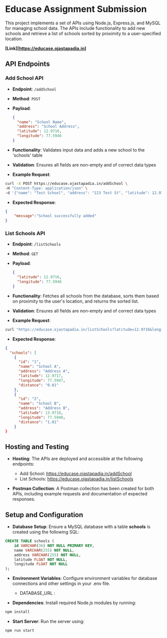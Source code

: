 # Educase Assignment Submission
This project implements a set of APIs using Node.js, Express.js, and MySQL for managing school data. The APIs include functionality to add new schools and retrieve a list of schools sorted by proximity to a user-specified location.

**[Link][https://educase.ojastapadia.in]**

## API Endpoints

### Add School API
- **Endpoint**: `/addSchool`
- **Method**: `POST`
- **Payload**: 
  ```json
  {
    "name": "School Name",
    "address": "School Address",
    "latitude": 12.9716,
    "longitude": 77.5946
  }
  ```

- **Functionality**: Validates input data and adds a new school to the 'schools' table
- **Validation**: Ensures all fields are non-empty and of correct data types
- **Example Request**:
```bash
curl -X POST https://educase.ojastapadia.in/addSchool \
-H "Content-Type: application/json" \
-d '{"name": "Test School", "address": "123 Test St", "latitude": 12.9716, "longitude": 77.5946}'
```
- **Expected Response**:
```json
{
    "message":"School successfully added"
}
```

### List Schools API
- **Endpoint**: `/listSchools`
- **Method**: `GET`
- **Payload**: 
  ```json
  {
    "latitude": 12.9716,
    "longitude": 77.5946
  }
  ```

- **Functionality**: Fetches all schools from the database, sorts them based on proximity to the user's location, and returns the sorted list. 
- **Validation**: Ensures all fields are non-empty and of correct data types
- **Example Request**:
```bash
curl "https://educase.ojastapadia.in/listSchools?latitude=12.9716&longitude=77.5946"
```
- **Expected Response**:
```json
{
  "schools": [
    {
      "id": "1",
      "name": "School A",
      "address": "Address A",
      "latitude": 12.9717,
      "longitude": 77.5947,
      "distance": "0.01"
    },
    {
      "id": "2",
      "name": "School B",
      "address": "Address B",
      "latitude": 13.9718,
      "longitude": 77.5948,
      "distance": "1.01"
    }
}
```


## Hosting and Testing
- **Hosting**: The APIs are deployed and accessible at the following endpoints:

    - Add School: https://educase.ojastapadia.in/addSchool
    - List Schools: https://educase.ojastapadia.in/listSchools

- **Postman Collection**: A Postman collection has been created for both APIs, including example requests and documentation of expected responses.

## Setup and Configuration
- **Database Setup**: Ensure a MySQL database with a table **schools** is created using the following SQL:
```sql
CREATE TABLE schools (
    id VARCHAR(36) NOT NULL PRIMARY KEY,
    name VARCHAR(255) NOT NULL,
    address VARCHAR(255) NOT NULL,
    latitude FLOAT NOT NULL,
    longitude FLOAT NOT NULL
);
```

- **Environment Variables**: Configure environment variables for database connections and other settings in your .env file.
  - DATABASE_URL : <your-database-url>

- **Dependencies**: Install required Node.js modules by running:
```bash
npm install
```

- **Start Server**: Run the server using:
```bash
npm run start
```
